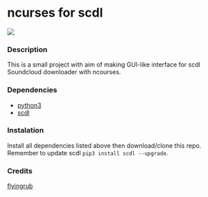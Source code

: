 <h1>ncurses for scdl</h1>

![](demo.gif)


<h3> Description </h3>
This is a small project with aim of making GUI-like interface for scdl Soundcloud downloader with ncourses.

<h3>Dependencies</h3>

* [python3](https://www.python.org/downloads/)
* [scdl](https://github.com/flyingrub/scdl)

<h3>Instalation</h3>

Install all dependencies listed above then download/clone this repo.\
Remember to update scdl `pip3 install scdl --upgrade`.

<h3>Credits</h3>

[flyingrub](https://github.com/flyingrub)
